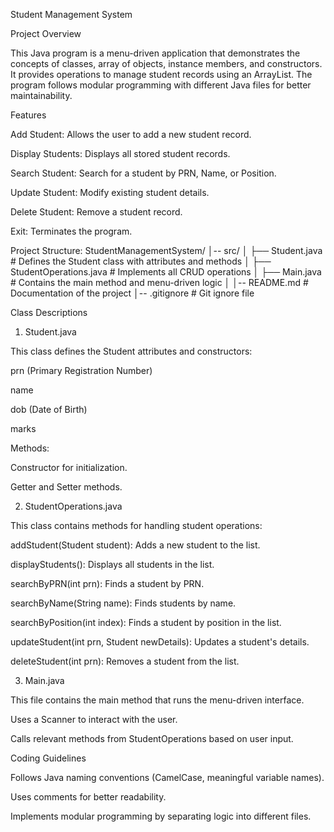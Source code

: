 Student Management System

Project Overview

This Java program is a menu-driven application that demonstrates the concepts of classes, array of objects, instance members, and constructors. It provides operations to manage student records using an ArrayList. The program follows modular programming with different Java files for better maintainability.

Features

Add Student: Allows the user to add a new student record.

Display Students: Displays all stored student records.

Search Student: Search for a student by PRN, Name, or Position.

Update Student: Modify existing student details.

Delete Student: Remove a student record.

Exit: Terminates the program.

Project Structure:
StudentManagementSystem/
│-- src/
│   ├── Student.java           # Defines the Student class with attributes and methods
│   ├── StudentOperations.java # Implements all CRUD operations
│   ├── Main.java              # Contains the main method and menu-driven logic
│
│-- README.md                  # Documentation of the project
│-- .gitignore                  # Git ignore file

Class Descriptions

1. Student.java

This class defines the Student attributes and constructors:

prn (Primary Registration Number)

name

dob (Date of Birth)

marks

Methods:

Constructor for initialization.

Getter and Setter methods.

2. StudentOperations.java

This class contains methods for handling student operations:

addStudent(Student student): Adds a new student to the list.

displayStudents(): Displays all students in the list.

searchByPRN(int prn): Finds a student by PRN.

searchByName(String name): Finds students by name.

searchByPosition(int index): Finds a student by position in the list.

updateStudent(int prn, Student newDetails): Updates a student's details.

deleteStudent(int prn): Removes a student from the list.

3. Main.java

This file contains the main method that runs the menu-driven interface.

Uses a Scanner to interact with the user.

Calls relevant methods from StudentOperations based on user input.

Coding Guidelines

Follows Java naming conventions (CamelCase, meaningful variable names).

Uses comments for better readability.

Implements modular programming by separating logic into different files.
